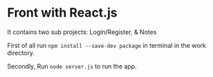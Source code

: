 # Front with React.js

It contains two sub projects: Login/Register, & Notes

First of all run `npm install --save-dev package` in terminal in the work directory.

Secondly, Run `node server.js` to run the app.
